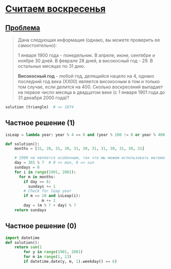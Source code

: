 # [Считаем воскресенья](TODO)

## [Проблема](https://euler.jakumo.org/problems/view/19.html)


>Дана следующая информация (однако, вы можете проверить ее самостоятельно):
>
>1 января 1900 года - понедельник.
>В апреле, июне, сентябре и ноябре 30 дней.
>В феврале 28 дней, в високосный год - 29.
>В остальных месяцах по 31 дню.
>
>**Високосный год** - любой год, делящийся нацело на 4, однако последний год века (ХХ00) является високосным в том и только том случае, если делится на 400.
Сколько воскресений выпадает на первое число месяца в двадцатом веке (с 1 января 1901 года до 31 декабря 2000 года)?

``` python
solution (triangle)  # => 1074 
```

## Частное решение (1)

```python
isLeap = lambda year: year % 4 == 0 and (year % 100 != 0 or year % 400 == 0)

def solution():
    months = [31, 28, 31, 30, 31, 30, 31, 31, 30, 31, 30, 31]

    # 1900 не является особенным, так что мы можем использовать математику
    day = 365 % 7  # 0 => mon, 6 => sun
    sundays = 0
    for i in range(1901, 2001):
      for m in months:
        if day == 6:
          sundays += 1
        # Check for leap year
        if m == 28 and isLeap(i):
                m += 1
        day = (m % 7 + day) % 7
    return sundays
```

## Частное решение (0)

```python
import datetime
def solution():
	return sum(1
		for y in range(1901, 2001)
		for m in range(1, 13)
		if datetime.date(y, m, 1).weekday() == 6)
```